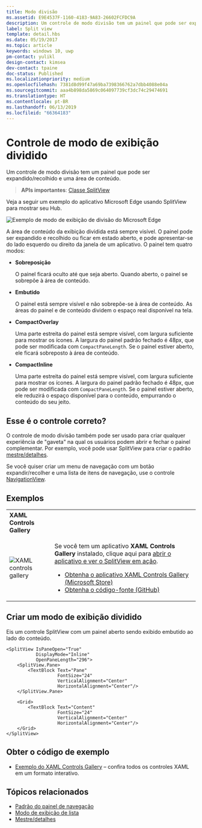 ```yaml
---
title: Modo divisão
ms.assetid: E9E4537F-1160-4183-9A83-26602FCFDC9A
description: Um controle de modo divisão tem um painel que pode ser expandido/recolhido e uma área de conteúdo.
label: Split view
template: detail.hbs
ms.date: 05/19/2017
ms.topic: article
keywords: windows 10, uwp
pm-contact: yulikl
design-contact: kimsea
dev-contact: tpaine
doc-status: Published
ms.localizationpriority: medium
ms.openlocfilehash: 7381d8d99f47a69ba7398366762a7dbb4088e04a
ms.sourcegitcommit: aaa4b898da5869c064097739cf3dc74c29474691
ms.translationtype: HT
ms.contentlocale: pt-BR
ms.lasthandoff: 06/13/2019
ms.locfileid: "66364183"
---
```

# <a name="split-view-control"></a>Controle de modo de exibição dividido

Um controle de modo divisão tem um painel que pode ser expandido/recolhido e uma área de conteúdo.

> **APIs importantes**: [Classe SplitView](https://docs.microsoft.com/uwp/api/Windows.UI.Xaml.Controls.SplitView)

Veja a seguir um exemplo do aplicativo Microsoft Edge usando SplitView para mostrar seu Hub.

![Exemplo de modo de exibição de divisão do Microsoft Edge](images/split_view_Edge.png)


 A área de conteúdo da exibição dividida está sempre visível. O painel pode ser expandido e recolhido ou ficar em estado aberto, e pode apresentar-se do lado esquerdo ou direito da janela de um aplicativo. O painel tem quatro modos:

-   **Sobreposição**

    O painel ficará oculto até que seja aberto. Quando aberto, o painel se sobrepõe à área de conteúdo.

-   **Embutido**

    O painel está sempre visível e não sobrepõe-se à área de conteúdo. As áreas do painel e de conteúdo dividem o espaço real disponível na tela.

-   **CompactOverlay**

    Uma parte estreita do painel está sempre visível, com largura suficiente para mostrar os ícones. A largura do painel padrão fechado é 48px, que pode ser modificada com `CompactPaneLength`. Se o painel estiver aberto, ele ficará sobreposto à área de conteúdo.

-   **CompactInline**

    Uma parte estreita do painel está sempre visível, com largura suficiente para mostrar os ícones. A largura do painel padrão fechado é 48px, que pode ser modificada com `CompactPaneLength`. Se o painel estiver aberto, ele reduzirá o espaço disponível para o conteúdo, empurrando o conteúdo do seu jeito.

## <a name="is-this-the-right-control"></a>Esse é o controle correto?

O controle de modo divisão também pode ser usado para criar qualquer experiência de "gaveta" na qual os usuários podem abrir e fechar o painel complementar. Por exemplo, você pode usar SplitView para criar o padrão [mestre/detalhes](master-details.md).

Se você quiser criar um menu de navegação com um botão expandir/recolher e uma lista de itens de navegação, use o controle [NavigationView](navigationview.md).

## <a name="examples"></a>Exemplos

<table>
<th align="left">XAML Controls Gallery<th>
<tr>
<td><img src="images/xaml-controls-gallery-sm.png" alt="XAML controls gallery"></img></td>
<td>
    <p>Se você tem um aplicativo <strong style="font-weight: semi-bold">XAML Controls Gallery</strong> instalado, clique aqui para <a href="xamlcontrolsgallery:/item/SplitView">abrir o aplicativo e ver o SplitView em ação</a>.</p>
    <ul>
    <li><a href="https://www.microsoft.com/store/productId/9MSVH128X2ZT">Obtenha o aplicativo XAML Controls Gallery (Microsoft Store)</a></li>
    <li><a href="https://github.com/Microsoft/Xaml-Controls-Gallery">Obtenha o código-fonte (GitHub)</a></li>
    </ul>
</td>
</tr>
</table>

## <a name="create-a-split-view"></a>Criar um modo de exibição dividido

Eis um controle SplitView com um painel aberto sendo exibido embutido ao lado do conteúdo.
```xaml
<SplitView IsPaneOpen="True"
           DisplayMode="Inline"
           OpenPaneLength="296">
    <SplitView.Pane>
        <TextBlock Text="Pane"
                   FontSize="24"
                   VerticalAlignment="Center"
                   HorizontalAlignment="Center"/>
    </SplitView.Pane>

    <Grid>
        <TextBlock Text="Content"
                   FontSize="24"
                   VerticalAlignment="Center"
                   HorizontalAlignment="Center"/>
    </Grid>
</SplitView>
```

## <a name="get-the-sample-code"></a>Obter o código de exemplo

- [Exemplo do XAML Controls Gallery](https://github.com/Microsoft/Xaml-Controls-Gallery) – confira todos os controles XAML em um formato interativo.

## <a name="related-topics"></a>Tópicos relacionados
- [Padrão do painel de navegação](navigationview.md)
- [Modo de exibição de lista](lists.md)
- [Mestre/detalhes](master-details.md)
